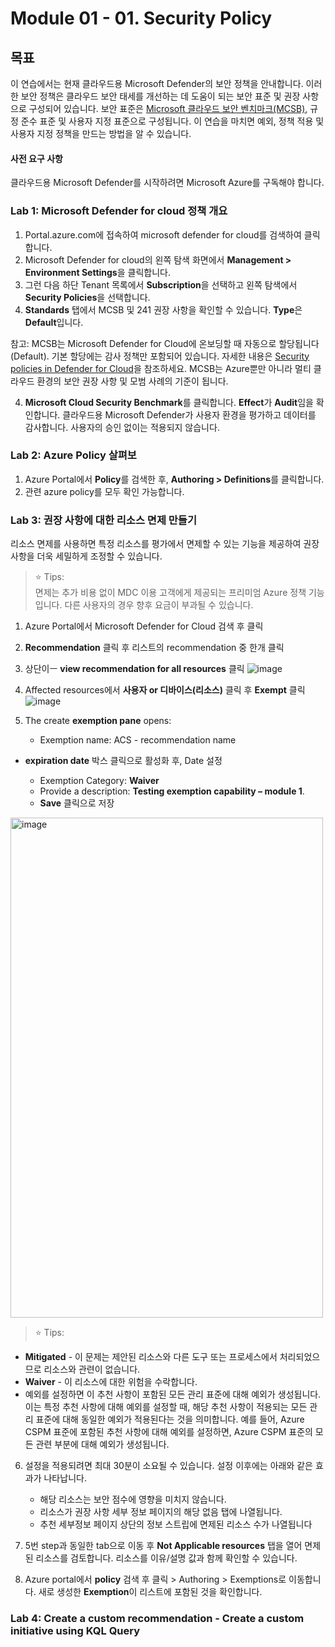 # Module 01 - 01. Security Policy 

## 목표
이 연습에서는 현재 클라우드용 Microsoft Defender의 보안 정책을 안내합니다. 이러한 보안 정책은 클라우드 보안 태세를 개선하는 데 도움이 되는 보안 표준 및 권장 사항으로 구성되어 있습니다. 보안 표준은 [Microsoft 클라우드 보안 벤치마크(MCSB)](https://learn.microsoft.com/en-us/azure/defender-for-cloud/concept-regulatory-compliance), 규정 준수 표준 및 사용자 지정 표준으로 구성됩니다. 
이 연습을 마치면 예외, 정책 적용 및 사용자 지정 정책을 만드는 방법을 알 수 있습니다.  

#### 사전 요구 사항
클라우드용 Microsoft Defender를 시작하려면 Microsoft Azure를 구독해야 합니다. 

### Lab 1: Microsoft Defender for cloud 정책 개요

1. Portal.azure.com에 접속하여 microsoft defender for cloud를 검색하여 클릭합니다.
2. Microsoft Defender for cloud의 왼쪽 탐색 화면에서 **Management > Environment Settings**을 클릭합니다. 
3. 그런 다음 하단 Tenant 목록에서 **Subscription**을 선택하고 왼쪽 탐색에서 **Security Policies**을 선택합니다.
4. **Standards** 탭에서 MCSB 및 241 권장 사항을 확인할 수 있습니다. **Type**은 **Default**입니다. 

참고: MCSB는 Microsoft Defender for Cloud에 온보딩할 때 자동으로 할당됩니다(Default). 기본 할당에는 감사 정책만 포함되어 있습니다. 자세한 내용은 [Security policies in Defender for Cloud]([https://aka.ms/ascpolicies](https://learn.microsoft.com/en-us/azure/defender-for-cloud/security-policy-concept))을 참조하세요. MCSB는 Azure뿐만 아니라 멀티 클라우드 환경의 보안 권장 사항 및 모범 사례의 기준이 됩니다. 

4.	**Microsoft Cloud Security Benchmark**를 클릭합니다. **Effect**가 **Audit**임을 확인합니다. 클라우드용 Microsoft Defender가 사용자 환경을 평가하고 데이터를 감사합니다. 사용자의 승인 없이는 적용되지 않습니다.

### Lab 2: Azure Policy 살펴보
1.	Azure Portal에서 **Policy**를 검색한 후, **Authoring > Definitions**를 클릭합니다.
2.	관련 azure policy를 모두 확인 가능합니다.

### Lab 3: 권장 사항에 대한 리소스 면제 만들기
리소스 면제를 사용하면 특정 리소스를 평가에서 면제할 수 있는 기능을 제공하여 권장 사항을 더욱 세밀하게 조정할 수 있습니다. 

> ⭐ Tips: <br>
> 면제는 추가 비용 없이 MDC 이용 고객에게 제공되는 프리미엄 Azure 정책 기능입니다. 다른 사용자의 경우 향후 요금이 부과될 수 있습니다.

1. Azure Portal에서 Microsoft Defender for Cloud 검색 후 클릭
2. **Recommendation** 클릭 후 리스트의 recommendation 중 한개 클릭 
3. 상단이ㅡ **view recommendation for all resources** 클릭
![image](https://github.com/user-attachments/assets/973a7ebe-3723-4c72-98c4-7fe4cc71b9ba)

4. Affected resources에서 **사용자 or 디바이스(리소스)** 클릭 후 **Exempt** 클릭
![image](https://github.com/user-attachments/assets/523d67cc-7ec5-4a37-ad20-8cd4c39e10e4)

5. The create **exemption pane** opens:
   *	Exemption name: ACS - recommendation name 
*	**expiration date** 박스 클릭으로 활성화 후, Date 설정 

    - Exemption Category: **Waiver** 
    - Provide a description: **Testing exemption capability – module 1**.
    - **Save** 클릭으로 저장 
<img src="https://github.com/user-attachments/assets/3d90973d-0ab0-42ca-a356-64bbba4e1be5" alt="image" width="500" height="800">

> ⭐ Tips: <br>
*  **Mitigated** - 이 문제는 제안된 리소스와 다른 도구 또는 프로세스에서 처리되었으므로 리소스와 관련이 없습니다.
* **Waiver** - 이 리소스에 대한 위험을 수락합니다.
* 예외를 설정하면 이 추천 사항이 포함된 모든 관리 표준에 대해 예외가 생성됩니다. 이는 특정 추천 사항에 대해 예외를 설정할 때, 해당 추천 사항이 적용되는 모든 관리 표준에 대해 동일한 예외가 적용된다는 것을 의미합니다. 예를 들어, Azure CSPM 표준에 포함된 추천 사항에 대해 예외를 설정하면, Azure CSPM 표준의 모든 관련 부분에 대해 예외가 생성됩니다.

6. 설정을 적용되려면 최대 30분이 소요될 수 있습니다. 설정 이후에는 아래와 같은 효과가 나타납니다. 
    - 해당 리소스는 보안 점수에 영향을 미치지 않습니다.
    - 리소스가 권장 사항 세부 정보 페이지의 해당 없음 탭에 나열됩니다.
    - 추천 세부정보 페이지 상단의 정보 스트립에 면제된 리소스 수가 나열됩니다

7. 5번 step과 동일한 tab으로 이동 후 **Not Applicable resources** 탭을 열어 면제된 리소스를 검토합니다. 리소스를 이유/설명 값과 함께 확인할 수 있습니다.
8. Azure portal에서 **policy** 검색 후 클릭 > Authoring > Exemptions로 이동합니다. 새로 생성한 **Exemption**이 리스트에 포함된 것을 확인합니다.

### Lab 4: Create a custom recommendation - Create a custom initiative using KQL Query
